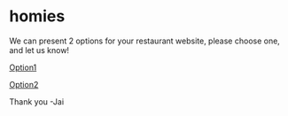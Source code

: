 # homies

We can present 2 options for your restaurant website, please choose one, and let us know!

[Option1](http://thejaigoyal.github.io/homies/Restaurantly)

[Option2](http://thejaigoyal.github.io/homies/Mamma-s-Kitchen-master)


Thank you
-Jai

